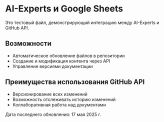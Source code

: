 # AI-Experts и Google Sheets

Это тестовый файл, демонстрирующий интеграцию между AI-Experts и GitHub API.

## Возможности

- Автоматическое обновление файлов в репозитории
- Создание и модификация контента через API
- Управление версиями документации

## Преимущества использования GitHub API

- Версионирование всех изменений
- Возможность отслеживать историю изменений
- Коллаборативная работа над документами

Дата последнего обновления: 17 мая 2025 г.